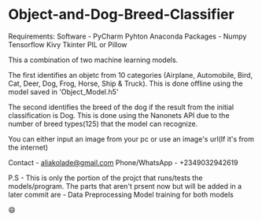 # Object-and-Dog-Breed-Classifier

Requirements:
Software - 
  PyCharm
  Pyhton
  Anaconda
Packages - 
  Numpy
  Tensorflow
  Kivy
  Tkinter
  PIL or Pillow

This a combination of two machine learning models.

The first identifies an objetc from 10 categories (Airplane, Automobile, Bird, Cat, Deer, Dog, Frog, Horse, Ship & Truck). This is done offline using the model saved in 'Object_Model.h5'

The second identifies the breed of the dog if the result from the initial classification is Dog. This is done using the Nanonets API due to the number of breed types(125) that the model can recognize.

You can either input an image from your pc or use an image's url(If it's from the internet)

Contact - 
aliakolade@gmail.com
Phone/WhatsApp - +2349032942619

P.S - 
This is only the portion of the projct that runs/tests the models/program.
The parts that aren't prsent now but will be added in a later commit are - 
Data Preprocessing
Model training for both models

:smile: